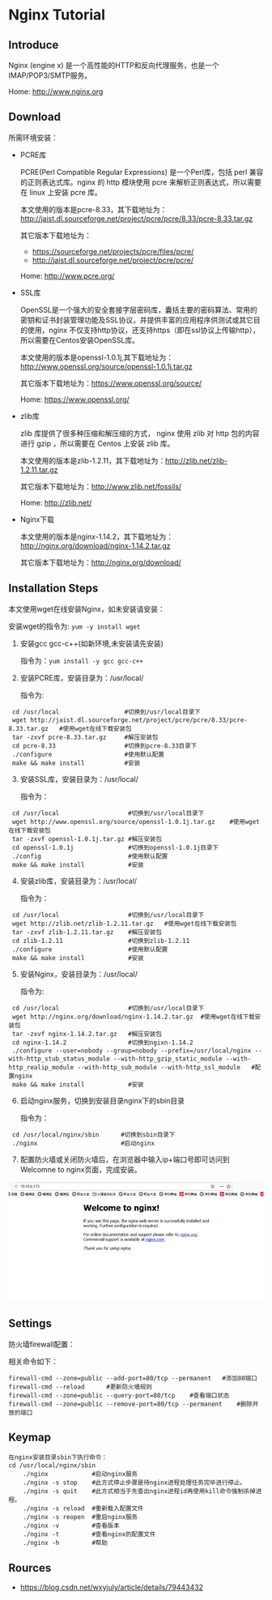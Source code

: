 # Nginx  Tutorial

## Introduce
Nginx (engine x) 是一个高性能的HTTP和反向代理服务，也是一个IMAP/POP3/SMTP服务。

Home: http://www.nginx.org
## Download
所需环境安装：
+ PCRE库
  
  PCRE(Perl Compatible Regular Expressions) 是一个Perl库，包括 perl 兼容的正则表达式库。nginx 的 http 模块使用 pcre 来解析正则表达式，所以需要在 linux 上安装 pcre 库。
  
  本文使用的版本是pcre-8.33，其下载地址为：http://jaist.dl.sourceforge.net/project/pcre/pcre/8.33/pcre-8.33.tar.gz
  
  其它版本下载地址为：
  + https://sourceforge.net/projects/pcre/files/pcre/
  + http://jaist.dl.sourceforge.net/project/pcre/pcre/
  
  Home: http://www.pcre.org/
+ SSL库

  OpenSSL是一个强大的安全套接字层密码库，囊括主要的密码算法、常用的密钥和证书封装管理功能及SSL协议，并提供丰富的应用程序供测试或其它目的使用，nginx 不仅支持http协议，还支持https（即在ssl协议上传输http），所以需要在Centos安装OpenSSL库。
    
  本文使用的版本是openssl-1.0.1j,其下载地址为：http://www.openssl.org/source/openssl-1.0.1j.tar.gz
  
  其它版本下载地址为：https://www.openssl.org/source/
  
  Home: https://www.openssl.org/
+ zlib库
    
  zlib 库提供了很多种压缩和解压缩的方式， nginx 使用 zlib 对 http 包的内容进行 gzip ，所以需要在 Centos 上安装 zlib 库。

  本文使用的版本是zlib-1.2.11，其下载地址为：http://zlib.net/zlib-1.2.11.tar.gz
  
  其它版本下载地址为：http://www.zlib.net/fossils/
  
  Home: http://zlib.net/
   
+ Nginx下载

  本文使用的版本是nginx-1.14.2，其下载地址为：http://nginx.org/download/nginx-1.14.2.tar.gz
  
  其它版本下载地址为：http://nginx.org/download/
## Installation Steps

本文使用wget在线安装Nginx，如未安装请安装：

安装wget的指令为: `yum -y install wget`

1. 安装gcc gcc-c++(如新环境,未安装请先安装)

   指令为：`yum install -y gcc gcc-c++ `
   
2. 安装PCRE库，安装目录为：/usr/local/

   指令为:
```
 cd /usr/local                  #切换到/usr/local目录下
 wget http://jaist.dl.sourceforge.net/project/pcre/pcre/8.33/pcre-8.33.tar.gz   #使用wget在线下载安装包
 tar -zxvf pcre-8.33.tar.gz     #解压安装包
 cd pcre-8.33                   #切换到pcre-8.33目录下
 ./configure                    #使用默认配置
 make && make install           #安装
```
3. 安装SSL库，安装目录为：/usr/local/

    指令为：
```
 cd /usr/local                   #切换到/usr/local目录下
 wget http://www.openssl.org/source/openssl-1.0.1j.tar.gz    #使用wget在线下载安装包
 tar -zxvf openssl-1.0.1j.tar.gz #解压安装包
 cd openssl-1.0.1j               #切换到openssl-1.0.1j目录下
 ./config                        #使用默认配置
 make && make install            #安装
```
4. 安装zlib库，安装目录为：/usr/local/

    指令为：
```
 cd /usr/local                   #切换到/usr/local目录下
 wget http://zlib.net/zlib-1.2.11.tar.gz   #使用wget在线下载安装包
 tar -zxvf zlib-1.2.11.tar.gz    #解压安装包
 cd zlib-1.2.11                  #切换到zlib-1.2.11
 ./configure                     #使用默认配置
 make && make install            #安装
```
5. 安装Nginx，安装目录为：/usr/local/

    指令为:
```
 cd /usr/local                   #切换到/usr/local目录下
 wget http://nginx.org/download/nginx-1.14.2.tar.gz  #使用wget在线下载安装包
 tar -zxvf nginx-1.14.2.tar.gz   #解压安装包
 cd nginx-1.14.2                 #切换到ngixn-1.14.2
 ./configure --user=nobody --group=nobody --prefix=/usr/local/nginx --with-http_stub_status_module --with-http_gzip_static_module --with-http_realip_module --with-http_sub_module --with-http_ssl_module   #配置nginx
 make && make install            #安装
```
6. 启动nginx服务，切换到安装目录nginx下的sbin目录

    指令为：
```
 cd /usr/local/nginx/sbin      #切换到sbin目录下
 ./nginx                       #启动nginx
```
7. 配置防火墙或关闭防火墙后，在浏览器中输入ip+端口号即可访问到Welcomne to nginx页面，完成安装。

  ![SUCCESS](image/Nginx-1.png)
## Settings

防火墙firewall配置：

相关命令如下：
```
firewall-cmd --zone=public --add-port=80/tcp --permanent   #添加80端口
firewall-cmd --reload      #更新防火墙规则
firewall-cmd --zone=public --query-port=80/tcp    #查看端口状态
firewall-cmd --zone=public --remove-port=80/tcp --permanent    #删除开放的端口

```

## Keymap
```
在nginx安装目录sbin下执行命令：
cd /usr/local/nginx/sbin
    ./nginx            #启动nginx服务
    ./nginx -s stop    #此方式停止步骤是待nginx进程处理任务完毕进行停止。 
    ./nginx -s quit    #此方式相当于先查出nginx进程id再使用kill命令强制杀掉进程。
    ./nginx -s reload  #重新载入配置文件
    ./nginx -s reopen  #重启nginx服务
    ./nginx -v         #查看版本
    ./nginx -t         #查看nginx的配置文件
    ./nginx -h         #帮助
```
## Rources

+ https://blog.csdn.net/wxyjuly/article/details/79443432


